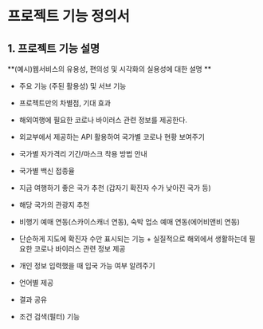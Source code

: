 # 프로젝트 기능 정의서

## 1. 프로젝트 기능 설명

**(예시)웹서비스의 유용성, 편의성 및 시각화의 실용성에 대한 설명 **

* 주요 기능 (주된 활용성) 및 서브 기능 

* 프로젝트만의 차별점, 기대 효과 

 

* 해외여행에 필요한 코로나 바이러스 관련 정보를 제공한다.  

* 외교부에서 제공하는 API 활용하여 국가별 코로나 현황 보여주기 

* 국가별 자가격리 기간/마스크 착용 방법 안내 

* 국가별 백신 접종율 

* 지금 여행하기 좋은 국가 추천 (갑자기 확진자 수가 낮아진 국가 등) 

* 해당 국가의 관광지 추천 

* 비행기 예매 연동(스카이스캐너 연동), 숙박 업소 예매 연동(에어비앤비 연동) 

* 단순하게 지도에 확진자 수만 표시되는 기능 + 실질적으로 해외에서 생활하는데 필요한 코로나 바이러스 관련 정보 제공 

* 개인 정보 입력했을 때 입국 가능 여부 알려주기 

* 언어별 제공 

* 결과 공유 

* 조건 검색(필터) 기능 
